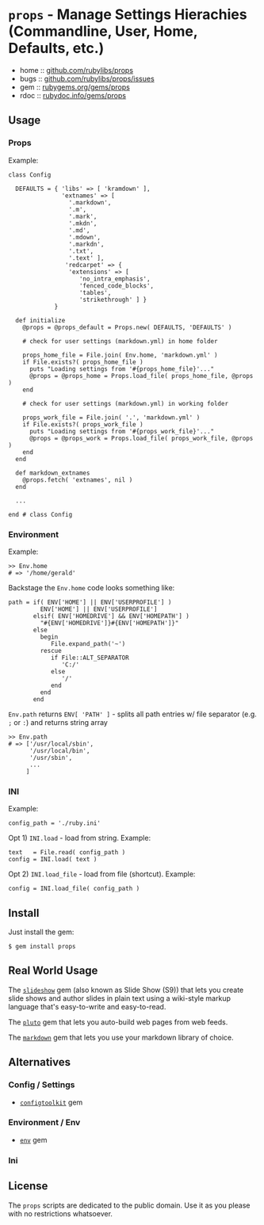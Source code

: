 # `props` -  Manage Settings Hierachies (Commandline, User, Home, Defaults, etc.)

* home  :: [github.com/rubylibs/props](https://github.com/rubylibs/props)
* bugs  :: [github.com/rubylibs/props/issues](https://github.com/rubylibs/props/issues)
* gem   :: [rubygems.org/gems/props](https://rubygems.org/gems/props)
* rdoc  :: [rubydoc.info/gems/props](http://rubydoc.info/gems/props)


## Usage

### Props

Example:

~~~
class Config

  DEFAULTS = { 'libs' => [ 'kramdown' ],
               'extnames' => [
                 '.markdown',
                 '.m',
                 '.mark',
                 '.mkdn',
                 '.md',
                 '.mdown',
                 '.markdn',
                 '.txt',
                 '.text' ],
                'redcarpet' => {
                 'extensions' => [
                    'no_intra_emphasis',
                    'fenced_code_blocks',
                    'tables',
                    'strikethrough' ] }
             }

  def initialize
    @props = @props_default = Props.new( DEFAULTS, 'DEFAULTS' )

    # check for user settings (markdown.yml) in home folder

    props_home_file = File.join( Env.home, 'markdown.yml' )
    if File.exists?( props_home_file )
      puts "Loading settings from '#{props_home_file}'..."
      @props = @props_home = Props.load_file( props_home_file, @props )
    end
      
    # check for user settings (markdown.yml) in working folder
    
    props_work_file = File.join( '.', 'markdown.yml' )
    if File.exists?( props_work_file )
      puts "Loading settings from '#{props_work_file}'..."
      @props = @props_work = Props.load_file( props_work_file, @props )
    end
  end

  def markdown_extnames
    @props.fetch( 'extnames', nil )
  end

  ...
  
end # class Config
~~~


### Environment

Example:

~~~
>> Env.home
# => '/home/gerald'
~~~

Backstage the `Env.home` code looks something like:

~~~
path = if( ENV['HOME'] || ENV['USERPROFILE'] )
         ENV['HOME'] || ENV['USERPROFILE']
       elsif( ENV['HOMEDRIVE'] && ENV['HOMEPATH'] )
         "#{ENV['HOMEDRIVE']}#{ENV['HOMEPATH']}"
       else
         begin
            File.expand_path('~')
         rescue
            if File::ALT_SEPARATOR
               'C:/'
            else
               '/'
            end
         end
       end
~~~


`Env.path` returns `ENV[ 'PATH' ]` - splits all path entries
 w/ file separator (e.g. `;` or `:`) and returns string array

~~~
>> Env.path
# => ['/usr/local/sbin',
      '/usr/local/bin',
      '/usr/sbin',
      ...
     ]
~~~


### INI

Example:

~~~
config_path = './ruby.ini'
~~~

Opt 1) `INI.load` - load from string. Example:

~~~
text   = File.read( config_path )
config = INI.load( text )
~~~

Opt 2) `INI.load_file` - load from file (shortcut). Example:

~~~
config = INI.load_file( config_path )
~~~



## Install

Just install the gem:

    $ gem install props



## Real World Usage

The [`slideshow`](http://slideshow-s9.github.io) gem (also known as Slide Show (S9))
that lets you create slide shows
and author slides in plain text using a wiki-style markup language that's easy-to-write and easy-to-read.

The [`pluto`](http://feedreader.github.io) gem 
that lets you auto-build web pages from web feeds.

The [`markdown`](https://github.com/rubylibs/markdown) gem that lets you use your markdown library
of choice.



## Alternatives

### Config / Settings

* [`configtoolkit`](http://configtoolkit.rubyforge.org) gem

### Environment / Env

* [`env`](https://github.com/postmodern/env) gem

### Ini


## License

The `props` scripts are dedicated to the public domain.
Use it as you please with no restrictions whatsoever.
